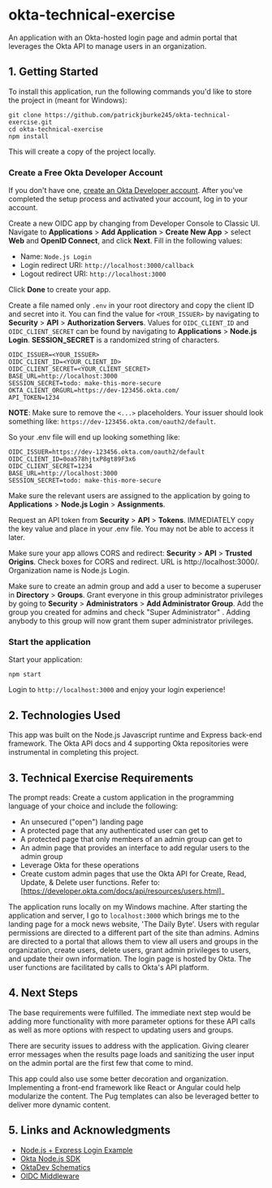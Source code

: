 # okta-technical-exercise
An application with an Okta-hosted login page and admin portal that leverages the Okta API to manage users in an organization.

## 1. Getting Started

To install this application, run the following commands you'd like to store the project in (meant for Windows):
```
git clone https://github.com/patrickjburke245/okta-technical-exercise.git
cd okta-technical-exercise
npm install
```
This will create a copy of the project locally.
### Create a Free Okta Developer Account

If you don't have one, [create an Okta Developer account](https://developer.okta.com/signup/). After you've completed the setup process and activated your account, log in to your account.

Create a new OIDC app by changing from Developer Console to Classic UI. Navigate to **Applications** > **Add Application** > **Create New App** > select **Web** and **OpenID Connect**, and click **Next**. Fill in the following values:

* Name: `Node.js Login`
* Login redirect URI: `http://localhost:3000/callback`
* Logout redirect URI: `http://localhost:3000`

Click **Done** to create your app.

Create a file named only `.env` in your root directory and copy the client ID and secret into it. You can find the value for `<YOUR_ISSUER>` by navigating to **Security** > **API** > **Authorization Servers**.
Values for `OIDC_CLIENT_ID` and `OIDC_CLIENT_SECRET` can be found by navigating to **Applications** > **Node.js Login**.
**SESSION_SECRET** is a randomized string of characters.

```
OIDC_ISSUER=<YOUR_ISSUER>
OIDC_CLIENT_ID=<YOUR_CLIENT_ID>
OIDC_CLIENT_SECRET=<YOUR_CLIENT_SECRET>
BASE_URL=http://localhost:3000
SESSION_SECRET=todo: make-this-more-secure
OKTA_CLIENT_ORGURL=https://dev-123456.okta.com/
API_TOKEN=1234
```

**NOTE**: Make sure to remove the `<...>` placeholders. Your issuer should look something like: `https://dev-123456.okta.com/oauth2/default`.

So your .env file will end up looking something like:

```
OIDC_ISSUER=https://dev-123456.okta.com/oauth2/default
OIDC_CLIENT_ID=0oa578hjtxP8gt89F3x6
OIDC_CLIENT_SECRET=1234
BASE_URL=http://localhost:3000
SESSION_SECRET=todo: make-this-more-secure
```

Make sure the relevant users are assigned to the application by going to **Applications** > **Node.js Login** > **Assignments**.

Request an API token from **Security** > **API** > **Tokens**. IMMEDIATELY copy the key value and place in your .env file. You may not be able to access it later.

Make sure your app allows CORS and redirect: **Security** > **API** > **Trusted Origins**. Check boxes for CORS and redirect. URL is http://localhost:3000/. Organization name is Node.js Login.

Make sure to create an admin group and add a user to become a superuser in **Directory** > **Groups**. Grant everyone in this group administrator privileges by going to **Security** > **Administrators** > **Add Administrator Group**. Add the group you created for admins and check "Super Administrator" . Adding anybody to this group will now grant them super administrator privileges.

### Start the application

Start your application:

```
npm start
```

Login to `http://localhost:3000` and enjoy your login experience!

## 2. Technologies Used
This app was built on the Node.js Javascript runtime and Express back-end framework. The Okta API docs and 4 supporting Okta repositories were instrumental in completing this project.

## 3. Technical Exercise Requirements
The prompt reads:
Create a custom application in the programming language of your choice and include the following:
+ An unsecured ("open") landing page
+ A protected page that any authenticated user can get to
+ A protected page that only members of an admin group can get to
+ An admin page that provides an interface to add regular users to the admin group
+ Leverage Okta for these operations
+ Create custom admin pages that use the Okta API for Create, Read, Update, & Delete user functions. Refer to: [https://developer.okta.com/docs/api/resources/users.html]_

The application runs locally on my Windows machine. After starting the application and server, I go to `localhost:3000` which brings me to the landing page for a mock news website, 'The Daily Byte'. Users with regular permissions are directed to a different part of the site than admins. Admins are directed to a portal that allows them to view all users and groups in the organization, create users, delete users, grant admin privileges to users, and update their own information. The login page is hosted by Okta. The user functions are facilitated by calls to Okta's API platform.

## 4. Next Steps
The base requirements were fulfilled. The immediate next step would be adding more functionality with more parameter options for these API calls as well as more options with respect to updating users and groups.

There are security issues to address with the application. Giving clearer error messages when the results page loads and sanitizing the user input on the admin portal are the first few that come to mind.

This app could also use some better decoration and organization. Implementing a front-end framework like React or Angular could help modularize the content. The Pug templates can also be leveraged better to deliver more dynamic content.

## 5. Links and Acknowledgments
* [Node.js + Express Login Example](https://github.com/oktadeveloper/okta-nodejs-login-example#readme)
* [Okta Node.js SDK](https://github.com/okta/okta-sdk-nodejs#readme)
* [OktaDev Schematics](https://github.com/oktadeveloper/schematics#readme)
* [OIDC Middleware](https://github.com/okta/okta-oidc-js/tree/master/packages/oidc-middleware#readme)
